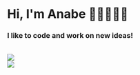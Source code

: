  <div align="left"> 

  <h1>Hi, I'm Anabe 👋🏻👩🏻‍💻</h1>
<h3>I like to code and work on new ideas!</h3>
  <br>
  <img
  src="https://skillicons.dev/icons?i=html,css,js,ts,nextjs,react,vite,vercel,figma,bootstrap,mui" />
  <br />
  <img
  src="https://skillicons.dev/icons?i=nodejs,java,spring,nest,mysql,mongodb,postgres,git,github,linux,docker" />

